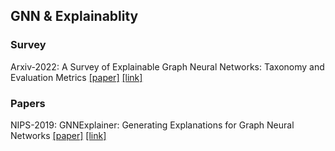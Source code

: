 ## GNN & Explainablity

### Survey

Arxiv-2022: A Survey of Explainable Graph Neural Networks: Taxonomy and Evaluation Metrics [[paper]](./papers/2207.12599.pdf) [[link]](https://arxiv.org/abs/2207.12599)


### Papers


NIPS-2019: GNNExplainer: Generating Explanations for Graph Neural Networks [[paper]](./papers/1903.03894.pdf) [[link]](https://arxiv.org/abs/1903.03894)









